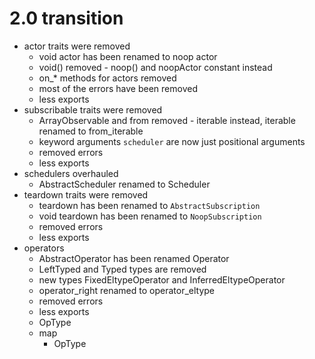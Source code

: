 # 2.0 transition

- actor traits were removed
  - void actor has been renamed to noop actor
  - void() removed - noop() and noopActor constant instead
  - on_* methods for actors removed
  - most of the errors have been removed
  - less exports
- subscribable traits were removed
  - ArrayObservable and from removed - iterable instead, iterable renamed to from_iterable
  - keyword arguments `scheduler` are now just positional arguments
  - removed errors
  - less exports
- schedulers overhauled
  - AbstractScheduler renamed to Scheduler
- teardown traits were removed
  - teardown has been renamed to `AbstractSubscription`
  - void teardown has been renamed to `NoopSubscription`
  - removed errors
  - less exports
- operators
  - AbstractOperator has been renamed Operator
  - LeftTyped and Typed types are removed
  - new types FixedEltypeOperator and InferredEltypeOperator
  - operator_right renamed to operator_eltype
  - removed errors
  - less exports
  - OpType
  - map
    - OpType
